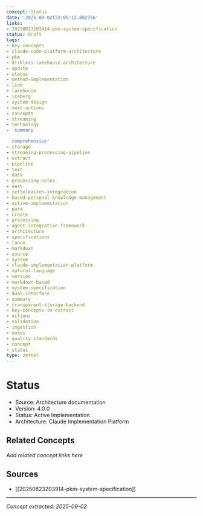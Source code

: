 ```yaml
---
concept: Status
date: '2025-09-02T22:05:12.802756'
links:
- 20250823203914-pkm-system-specification
status: draft
tags:
- key-concepts
- claude-code-platform-architecture
- pkm
- diskless-lakehouse-architecture
- update
- status
- method-implementation
- link
- lakehouse
- iceberg
- system-design
- next-actions
- concepts
- streaming
- technology
- 'summary

  comprehensive'
- storage
- streaming-processing-pipeline
- extract
- pipeline
- text
- data
- processing-notes
- next
- zettelkasten-integration
- based-personal-knowledge-management
- active-implementation
- para
- create
- processing
- agent-integration-framework
- architecture
- specifications
- lance
- markdown
- source
- system
- claude-implementation-platform
- natural-language
- version
- markdown-based
- system-specification
- dual-interface
- summary
- transparent-storage-backend
- key-concepts-to-extract
- actions
- validation
- ingestion
- notes
- quality-standards
- concept
- status
type: zettel
---
```


# Status

- Source: Architecture documentation
- Version: 4.0.0
- Status: Active Implementation
- Architecture: Claude Implementation Platform

## Related Concepts

*Add related concept links here*

## Sources

- [[20250823203914-pkm-system-specification]]

---
*Concept extracted: 2025-09-02*
